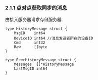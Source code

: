 ### 2.1.1 点对点获取同步的消息

由接入服务器请求存储服务器

```
type HistoryMessage struct {
	MsgID    int64
	DeviceID int64 //消息发送者所在的设备ID
	Cmd      int32
	Raw      []byte
}

type PeerHistoryMessage struct {
	Messages  []*HistoryMessage
	LastMsgID int64
}
```



